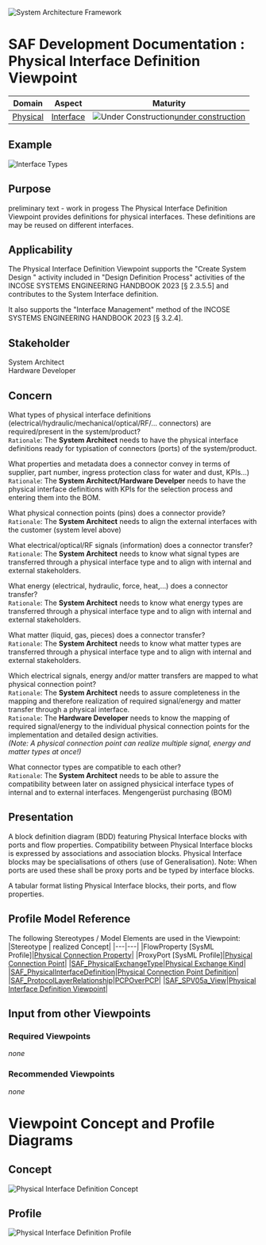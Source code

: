 ![System Architecture Framework](../../diagrams/Banner_SAF.png)
# SAF Development Documentation : Physical Interface Definition Viewpoint
|**Domain**|**Aspect**|**Maturity**|
| --- | --- | --- |
|[Physical](../../domains.md#Domain-Physical)|[Interface](../../aspects.md#Aspect-Interface)|![Under Construction](../../diagrams/Under_construction_icon-yellow.svg )[under construction](../../using-saf/maturity.md#under-construction)|
## Example
![Interface Types](../../diagrams/Interface-Types.svg)
## Purpose
preliminary text - work in progess
The Physical Interface Definition Viewpoint provides definitions for physical interfaces. These definitions are may be reused on different interfaces.
## Applicability
The Physical Interface Definition Viewpoint supports the "Create System Design " activity included in "Design Definition Process" activities of the INCOSE SYSTEMS ENGINEERING HANDBOOK 2023 [§ 2.3.5.5] and contributes to the System Interface definition.

It also supports the "Interface Management" method of the INCOSE SYSTEMS ENGINEERING HANDBOOK 2023 [§ 3.2.4].
## Stakeholder
System Architect  
Hardware Developer  
## Concern
What types of physical interface definitions (electrical/hydraulic/mechanical/optical/RF/... connectors) are required/present in the system/product?  
`Rationale`: The **System Architect** needs to have the physical interface definitions ready for typisation of connectors (ports) of the system/product.

What properties and metadata does a connector convey in terms of supplier, part number, ingress protection class for water and dust, KPIs...)  
`Rationale`: The **System Architect/Hardware Develper** needs to have the physical interface definitions with KPIs for the selection process and entering them into the BOM.

What physical connection points (pins) does a connector provide?  
`Rationale`: The **System Architect** needs to align the external interfaces with the customer (system level above)

What electrical/optical/RF signals (information) does a connector transfer?  
`Rationale`: The **System Architect** needs to know what signal types are transferred through a physical interface type and to align with internal and external stakeholders.

What energy (electrical, hydraulic, force, heat,...) does a connector transfer?  
`Rationale`: The **System Architect** needs to know what energy types are transferred through a physical interface type and to align with internal and external stakeholders.

What matter (liquid, gas, pieces) does a connector transfer?  
`Rationale`: The **System Architect** needs to know what matter types are transferred through a physical interface type and to align with internal and external stakeholders.

Which electrical signals, energy and/or matter transfers are mapped to what physical connection point?  
`Rationale`: The **System Architect** needs to assure completeness in the mapping and therefore realization of required signal/energy and matter transfer through a physical interface.  
`Rationale`: The **Hardware Developer** needs to know the mapping of required signal/energy to the individual physical connection points for the implementation and detailed design activities.  
*(Note: A physical connection point can realize multiple signal, energy and matter types at once!)*

What connector types are compatible to each other?  
`Rationale`: The **System Architect** needs to be able to assure the compatibility between later on assigned physicical interface types of internal and to external interfaces.
Mengengerüst purchasing (BOM)

## Presentation
A block definition diagram (BDD) featuring Physical Interface blocks with ports and flow properties. Compatibility between Physical Interface blocks is expressed by associations and association blocks. Physical Interface blocks may be specialisations of others (use of Generalisation).
Note: When ports are used these shall be proxy ports and be typed by interface blocks.

A tabular format listing Physical Interface blocks, their ports, and flow properties.

## Profile Model Reference
The following Stereotypes / Model Elements are used in the Viewpoint:
|Stereotype | realized Concept|
|---|---|
|FlowProperty [SysML Profile]|[Physical Connection Property](../concept/concepts.md#Physical-Connection-Property)|
|ProxyPort [SysML Profile]|[Physical Connection Point](../concept/concepts.md#Physical-Connection-Point)|
|[SAF_PhysicalExchangeType](../../stereotypes.md#SAF_PhysicalExchangeType)|[Physical Exchange Kind](../concept/concepts.md#Physical-Exchange-Kind)|
|[SAF_PhysicalInterfaceDefinition](../../stereotypes.md#SAF_PhysicalInterfaceDefinition)|[Physical Connection Point Definition](../concept/concepts.md#Physical-Connection-Point-Definition)|
|[SAF_ProtocolLayerRelationship](../../stereotypes.md#SAF_ProtocolLayerRelationship)|[PCPOverPCP](../concept/concepts.md#PCPOverPCP)|
|[SAF_SPV05a_View](../../stereotypes.md#SAF_SPV05a_View)|[Physical Interface Definition Viewpoint](../concept/concepts.md#Physical-Interface-Definition-Viewpoint)|
## Input from other Viewpoints
### Required Viewpoints
*none*
### Recommended Viewpoints
*none*
# Viewpoint Concept and Profile Diagrams
## Concept
![Physical Interface Definition Concept](diagrams/Physical-Interface-Definition-Concept.svg)
## Profile
![Physical Interface Definition Profile](diagrams/Physical-Interface-Definition-Profile.svg)
